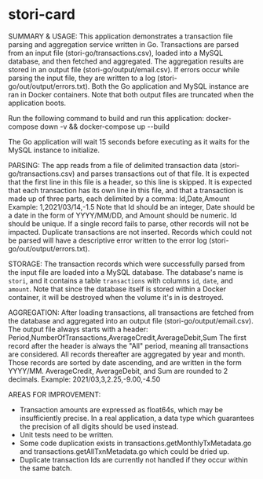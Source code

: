# stori-card

SUMMARY & USAGE:
This application demonstrates a transaction file parsing and aggregation service written in Go. 
Transactions are parsed from an input file (stori-go/transactions.csv), loaded into a MySQL database, and then 
fetched and aggregated. The aggregation results are stored in an output file (stori-go/output/email.csv).
If errors occur while parsing the input file, they are written to a log (stori-go/out/output/errors.txt).
Both the Go application and MySQL instance are ran in Docker containers. Note that both output files are
truncated when the application boots.

Run the following command to build and run this application:
    docker-compose down -v && docker-compose up --build

The Go application will wait 15 seconds before executing as it waits for the MySQL instance to initialize.

PARSING:
The app reads from a file of delimited transaction data (stori-go/transactions.csv) and parses
transactions out of that file. It is expected that the first line in this file is a header, so 
this line is skipped. It is expected that each transaction has its own line in this file,
and that a transaction is made up of three parts, each delimited by a comma:
    Id,Date,Amount
    Example: 1,2021/03/14,-1.5
Note that Id should be an integer, Date should be a date in the form of YYYY/MM/DD, and Amount
should be numeric. Id should be unique. If a single record fails to parse, other records will not be impacted.
Duplicate transactions are not inserted. Records which could not be parsed will have a descriptive error written to
the error log (stori-go/out/output/errors.txt).

STORAGE:
The transaction records which were successfully parsed from the input file are loaded into a MySQL database.
The database's name is `stori`, and it contains a table `transactions` with columns `id`, `date`, and `amount`.
Note that since the database itself is stored within a Docker container, it will be destroyed when the volume
it's in is destroyed.


AGGREGATION:
After loading transactions, all transactions are fetched from the database and aggregated into an output file 
(stori-go/output/email.csv). The output file always starts with a header:
    Period,NumberOfTransactions,AverageCredit,AverageDebit,Sum
The first record after the header is always the "All" period, meaning all transactions are considered.
All records thereafter are aggregated by year and month. Those records are sorted by date ascending, and are
written in the form YYYY/MM. AverageCredit, AverageDebit, and Sum are rounded to 2 decimals.
    Example: 2021/03,3,2.25,-9.00,-4.50

AREAS FOR IMPROVEMENT:
- Transaction amounts are expressed as float64s, which may be insufficiently precise. In a real
    application, a data type which guarantees the precision of all digits should be used instead.
- Unit tests need to be written.
- Some code duplication exists in transactions.getMonthlyTxMetadata.go and transactions.getAllTxnMetadata.go which
    could be dried up.
- Duplicate transaction Ids are currently not handled if they occur within the same batch.
